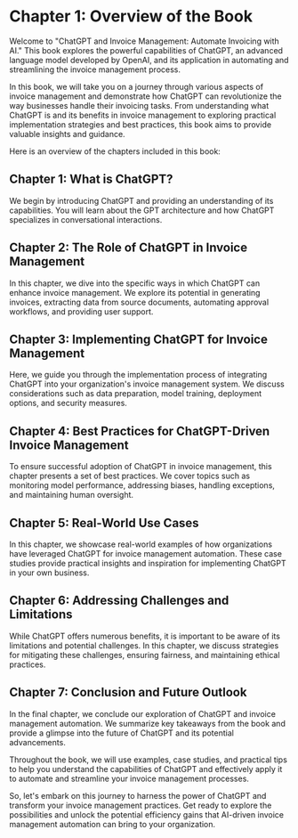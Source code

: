 Chapter 1: Overview of the Book
===============================

Welcome to "ChatGPT and Invoice Management: Automate Invoicing with AI." This book explores the powerful capabilities of ChatGPT, an advanced language model developed by OpenAI, and its application in automating and streamlining the invoice management process.

In this book, we will take you on a journey through various aspects of invoice management and demonstrate how ChatGPT can revolutionize the way businesses handle their invoicing tasks. From understanding what ChatGPT is and its benefits in invoice management to exploring practical implementation strategies and best practices, this book aims to provide valuable insights and guidance.

Here is an overview of the chapters included in this book:

Chapter 1: What is ChatGPT?
---------------------------

We begin by introducing ChatGPT and providing an understanding of its capabilities. You will learn about the GPT architecture and how ChatGPT specializes in conversational interactions.

Chapter 2: The Role of ChatGPT in Invoice Management
----------------------------------------------------

In this chapter, we dive into the specific ways in which ChatGPT can enhance invoice management. We explore its potential in generating invoices, extracting data from source documents, automating approval workflows, and providing user support.

Chapter 3: Implementing ChatGPT for Invoice Management
------------------------------------------------------

Here, we guide you through the implementation process of integrating ChatGPT into your organization's invoice management system. We discuss considerations such as data preparation, model training, deployment options, and security measures.

Chapter 4: Best Practices for ChatGPT-Driven Invoice Management
---------------------------------------------------------------

To ensure successful adoption of ChatGPT in invoice management, this chapter presents a set of best practices. We cover topics such as monitoring model performance, addressing biases, handling exceptions, and maintaining human oversight.

Chapter 5: Real-World Use Cases
-------------------------------

In this chapter, we showcase real-world examples of how organizations have leveraged ChatGPT for invoice management automation. These case studies provide practical insights and inspiration for implementing ChatGPT in your own business.

Chapter 6: Addressing Challenges and Limitations
------------------------------------------------

While ChatGPT offers numerous benefits, it is important to be aware of its limitations and potential challenges. In this chapter, we discuss strategies for mitigating these challenges, ensuring fairness, and maintaining ethical practices.

Chapter 7: Conclusion and Future Outlook
----------------------------------------

In the final chapter, we conclude our exploration of ChatGPT and invoice management automation. We summarize key takeaways from the book and provide a glimpse into the future of ChatGPT and its potential advancements.

Throughout the book, we will use examples, case studies, and practical tips to help you understand the capabilities of ChatGPT and effectively apply it to automate and streamline your invoice management processes.

So, let's embark on this journey to harness the power of ChatGPT and transform your invoice management practices. Get ready to explore the possibilities and unlock the potential efficiency gains that AI-driven invoice management automation can bring to your organization.
